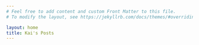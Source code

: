```yaml
---
# Feel free to add content and custom Front Matter to this file.
# To modify the layout, see https://jekyllrb.com/docs/themes/#overriding-theme-defaults

layout: home
title: Kai's Posts
---
```


<link rel="shortcut icon" type="image/x-icon" href="favicon.ico">
